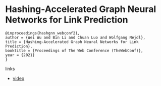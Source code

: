 # Hashing-Accelerated Graph Neural Networks for Link Prediction

```
@inproceedings{hashgnn_webconf21,
author = {Wei Wu and Bin Li and Chuan Luo and Wolfgang Nejdl},
title = {Hashing-Accelerated Graph Neural Networks for Link Prediction},
booktitle = {Proceedings of The Web Conference (TheWebConf)},
year = {2021}
}
```

links
- [video](https://www.youtube.com/watch?v=UaKd5f7PYuI)